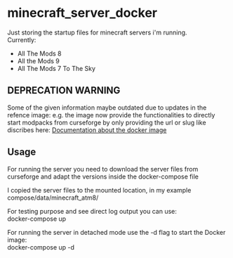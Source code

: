 # minecraft_server_docker
Just storing the startup files for minecraft servers i'm running.   
Currently:   
* All The Mods 8
* All the Mods 9
* All The Mods 7 To The Sky

## DEPRECATION WARNING
Some of the given information maybe outdated due to updates in the refence image:
e.g. the image now provide the functionalities to directly start modpacks from curseforge by only providing the url or slug like discribes here:
[Documentation about the docker image](https://github.com/itzg/docker-minecraft-server#running-a-server-with-a-curseforge-modpack)

## Usage
For running the server you need to download the server files from curseforge and adapt the versions inside the docker-compose file  

I copied the server files to the mounted location, in my example    
compose/data/minecraft_atm8/

For testing purpose and see direct log output you can use:    
docker-compose up

For running the server in detached mode use the -d flag to start the Docker image:    
docker-compose up -d
